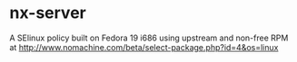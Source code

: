 nx-server
=======

A SElinux policy built on Fedora 19 i686 using upstream and non-free RPM at http://www.nomachine.com/beta/select-package.php?id=4&os=linux